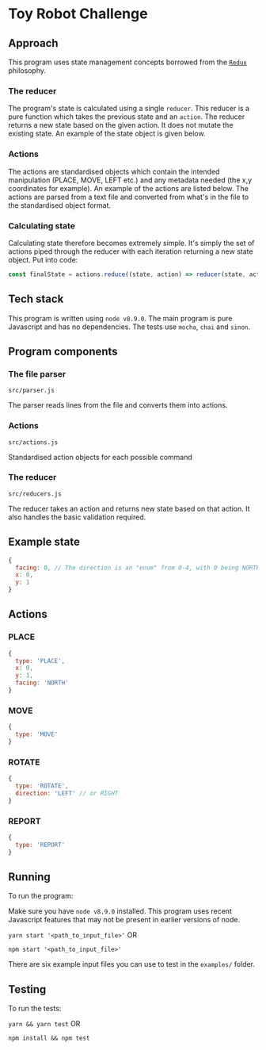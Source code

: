 # Toy Robot Challenge

## Approach
This program uses state management concepts borrowed from the [`Redux`](http://redux.js.org/docs/introduction/CoreConcepts.html) philosophy.

### The reducer
The program's state is calculated using a single `reducer`. This reducer is a pure function which takes the previous state and an `action`. The reducer returns a new state based on the given action. It does not mutate the existing state. An example of the state object is given below.

### Actions
The actions are standardised objects which contain the intended manipulation (PLACE, MOVE, LEFT etc.) and any metadata needed (the x,y coordinates for example). An example of the actions are listed below. The actions are parsed from a text file and converted from what's in the file to the standardised object format.

### Calculating state
Calculating state therefore becomes extremely simple. It's simply the set of actions piped through the reducer with each iteration returning a new state object. Put into code:
```js
const finalState = actions.reduce((state, action) => reducer(state, action), initialState)
```

## Tech stack
This program is written using `node v8.9.0`. The main program is pure Javascript and has no dependencies. The tests use `mocha`, `chai` and `sinon`.

## Program components
### The file parser
`src/parser.js`

The parser reads lines from the file and converts them into actions.

### Actions
`src/actions.js`

Standardised action objects for each possible command

### The reducer
`src/reducers.js`

The reducer takes an action and returns new state based on that action. It also handles the basic validation required.


## Example state
```js
{
  facing: 0, // The direction is an "enum" from 0-4, with 0 being NORTH and 4 being WEST
  x: 0,
  y: 1
}
```

## Actions
### PLACE
```js
{
  type: 'PLACE',
  x: 0,
  y: 1,
  facing: 'NORTH'
}
```

### MOVE
```js
{
  type: 'MOVE'
}
```

### ROTATE
```js
{
  type: 'ROTATE',
  direction: 'LEFT' // or RIGHT
}
```

### REPORT
```js
{
  type: 'REPORT'
}
```

## Running
To run the program:

Make sure you have `node v8.9.0` installed. This program uses recent Javascript features that may not be present in earlier versions of node.

`yarn start '<path_to_input_file>'` OR

`npm start '<path_to_input_file>'`

There are six example input files you can use to test in the `examples/` folder.

## Testing
To run the tests:

`yarn && yarn test` OR

`npm install && npm test`
